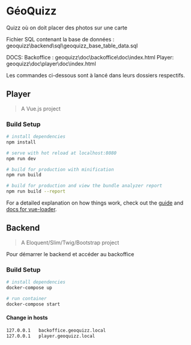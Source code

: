 ﻿# GéoQuizz
Quizz où on doit placer des photos sur une carte

Fichier SQL contenant la base de données : geoquizz\backend\sql\geoquizz_base_table_data.sql

DOCS:
Backoffice : geoquizz\doc\backoffice\doc\index.html
Player: geoquizz\doc\player\doc\index.html

Les commandes ci-dessous sont à lancé dans leurs dossiers respectifs.

## Player

> A Vue.js project

### Build Setup

``` bash
# install dependencies
npm install

# serve with hot reload at localhost:8080
npm run dev

# build for production with minification
npm run build

# build for production and view the bundle analyzer report
npm run build --report
```

For a detailed explanation on how things work, check out the [guide](http://vuejs-templates.github.io/webpack/) and [docs for vue-loader](http://vuejs.github.io/vue-loader).

## Backend

> A Eloquent/Slim/Twig/Bootstrap project

Pour démarrer le backend et accéder au backoffice

### Build Setup

``` bash
# install dependencies
docker-compose up

# run container
docker-compose start
```
#### Change in hosts

``` bash
127.0.0.1	backoffice.geoquizz.local
127.0.0.1	player.geoquizz.local
```

